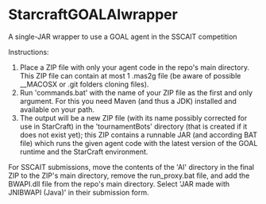 # StarcraftGOALAIwrapper
A single-JAR wrapper to use a GOAL agent in the SSCAIT competition

Instructions:
1) Place a ZIP file with only your agent code in the repo's main directory. This ZIP file can contain at most 1 .mas2g file (be aware of possible __MACOSX or .git folders cloning files).
2) Run 'commands.bat' with the name of your ZIP file as the first and only argument. For this you need Maven (and thus a JDK) installed and available on your path.
3) The output will be a new ZIP file (with its name possibly corrected for use in StarCraft) in the 'tournamentBots' directory (that is created if it does not exist yet); this ZIP contains a runnable JAR (and according BAT file) which runs the given agent code with the latest version of the GOAL runtime and the StarCraft environment.

For SSCAIT submissions, move the contents of the 'AI' directory in the final ZIP to the ZIP's main directory, remove the run_proxy.bat file, and add the BWAPI.dll file from the repo's main directory. Select 'JAR made with JNIBWAPI (Java)' in their submission form.
